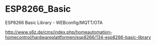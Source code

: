 # ESP8266_Basic
ESP8266 Basic Library - WEBconfig/MQTT/OTA

http://www.s6z.de/cms/index.php/homeautomation-homecontrol/hardwareplattformen/esp8266/134-esp8266-basic-library
